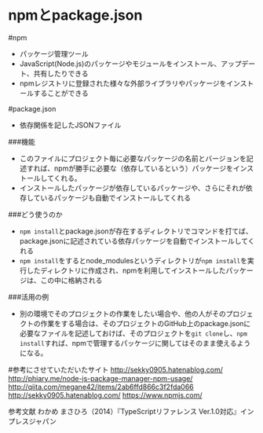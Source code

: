 # npmとpackage.json
#npm
* パッケージ管理ツール
* JavaScript(Node.js)のパッケージやモジュールをインストール、アップデート、共有したりできる
* npmレジストリに登録された様々な外部ライブラリやパッケージをインストールすることができる



#package.json
* 依存関係を記したJSONファイル　　

###機能
* このファイルにプロジェクト毎に必要なパッケージの名前とバージョンを記述すれば、npmが勝手に必要な（依存しているという）パッケージをインストールしてくれる。
* インストールしたパッケージが依存しているパッケージや、さらにそれが依存しているパッケージも自動でインストールしてくれる

###どう使うのか
* `npm install`とpackage.jsonが存在するディレクトリでコマンドを打てば、package.jsonに記述されている依存パッケージを自動でインストールしてくれる
* ```npm install```をするとnode_modulesというディレクトリが```npm install```を実行したディレクトリに作成され、npmを利用してインストールしたパッケージは、この中に格納される

###活用の例
* 別の環境でそのプロジェクトの作業をしたい場合や、他の人がそのプロジェクトの作業をする場合は、そのプロジェクトのGitHub上のpackage.jsonに必要なファイルを記述しておけば、そのプロジェクトを```git clone```し、```npm install```すれば、npmで管理するパッケージに関してはそのまま使えるようになる。

#参考にさせていただいたサイト
http://sekky0905.hatenablog.com/
http://phiary.me/node-js-package-manager-npm-usage/
http://qiita.com/megane42/items/2ab6ffd866c3f2fda066
http://sekky0905.hatenablog.com/
https://www.npmjs.com/

参考文献
わかめ まさひろ（2014）『TypeScriptリファレンス Ver.1.0対応』インプレスジャパン

